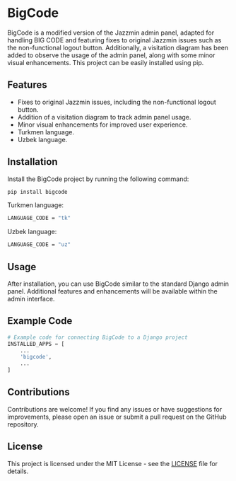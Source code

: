 # BigCode

BigCode is a modified version of the Jazzmin admin panel, adapted for handling BIG CODE and featuring fixes to original Jazzmin issues such as the non-functional logout button. Additionally, a visitation diagram has been added to observe the usage of the admin panel, along with some minor visual enhancements. This project can be easily installed using pip.



## Features

- Fixes to original Jazzmin issues, including the non-functional logout button.
- Addition of a visitation diagram to track admin panel usage.
- Minor visual enhancements for improved user experience.
- Turkmen language.
- Uzbek language.

## Installation

Install the BigCode project by running the following command:

```bash
pip install bigcode
```

Turkmen language:
```bash
LANGUAGE_CODE = "tk"
```

Uzbek language:
```bash
LANGUAGE_CODE = "uz"
```

## Usage

After installation, you can use BigCode similar to the standard Django admin panel. Additional features and enhancements will be available within the admin interface.

## Example Code

```python
# Example code for connecting BigCode to a Django project
INSTALLED_APPS = [
    ...
    'bigcode',
    ...
]
```

## Contributions

Contributions are welcome! If you find any issues or have suggestions for improvements, please open an issue or submit a pull request on the GitHub repository.

## License

This project is licensed under the MIT License - see the [LICENSE](LICENSE.md) file for details.

